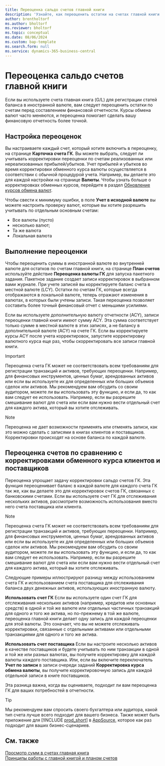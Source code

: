 ```yaml
---
title: Переоценка сальдо счетов главной книги
description: 'Узнайте, как переоценить остатки на счетах главной книги перед составлением финансовой отчетности.'
author: brentholtorf
ms.author: bholtorf
ms.reviewer: bholtorf
ms.topic: conceptual
ms.date: 08/06/2024
ms.custom: bap-template
ms.search.form: null
ms.service: dynamics-365-business-central
---
```


# Переоценка сальдо счетов главной книги

Если вы используете счета главная книга (G/L) для регистрации статей баланса в иностранной валюте, вам следует переоценить остатки по счетам перед составлением финансовой отчетности. Курсы обмена валют часто меняются, и переоценка помогает сделать вашу финансовую отчетность более точной.

## Настройка переоценок

Вы настраиваете каждый счет, который хотите включить в переоценку, на странице **Карточка счета ГК**. Вы можете выбрать, следует ли учитывать корректировки переоценки по счетам реализованных или нереализованных прибылей/убытков. Учет прибылей и убытков во время корректировки обменного курса валюты осуществляется в соответствии с обычной процедурой учета. Например, вы делаете это для каждой настройки на странице **Валюты**. Чтобы узнать больше о корректировках обменных курсов, перейдите в раздел [Обновление курсов обмена валют](finance-how-update-currencies.md).

Чтобы свести к минимуму ошибки, в поле **Учет в исходной валюте** вы можете настроить проверку валют, которые вы хотите разрешить учитывать по отдельным основным счетам:

* Все валюты (пусто)
* несколько валют;
* Та же валюта
* Локальная валюта

## Выполнение переоценки

Чтобы переоценить суммы в иностранной валюте во внутренней валюте для остатков по счетам главной книги, на странице **План счетов** используйте действие **Переоценка валюты ГК** для запуска пакетного задания. Пакетное задание создает записи корректировок в выбранном вами журнале. При учете записей вы корректируете баланс счета в местной валюте (LCY). Остатки по счетам ГК, которые всегда отображаются в локальной валюте, теперь отражают изменения в валютах, в которых были учтены записи. Такая переоценка позволяет составить более точный финансовый отчет с меньшими усилиями.

Если вы используете дополнительную валюту отчетности (ACY), записи переоценки главной книги имеют сумму ACY. Эта сумма соответствует только сумме в местной валюте в этих записях, а не балансу в дополнительной валюте (ACY) на счете ГК. Если вы корректируете курсы ACY после учета корректировок, запустите корректировку валютного курса еще раз, чтобы скорректировать все записи главной книги.

> [!IMPORTANT]
> Переоценка счета ГК может не соответствовать всем требованиям для регистрации транзакций и активов, требующих переоценки. Например, для финансовых инструментов, ценных бумаг, арендованных активов или если вы используете их для определенных или больших объемов сделок или активов. Мы рекомендуем вам обсудить со своим аудитором, можете ли вы использовать эту функцию, и если да, то как вам следует ее использовать. Например, если вы разрешите смешивание валют для счета или если вам нужно вести отдельный счет для каждого актива, который вы хотите отслеживать.

> [!NOTE]
> Переоценка не дает возможности применять или отменять записи, как это можно сделать с записями в книгах клиентов и поставщиков. Корректировки происходят на основе баланса по каждой валюте.

## Переоценка счетов по сравнению с корректировками обменного курса клиентов и поставщиков

Переоценка упрощает задачу корректировки сальдо счетов ГК. Эта функция переоценивает баланс в каждой валюте для каждого счета ГК так же, как вы делаете это для корректировок счетов ГК, связанных с банковскими счетами. Если вы используете счет ГК для отслеживания нескольких активов, рассмотрите возможность использования вместо него счета поставщика или клиента.

> [!NOTE]
> Переоценка счета ГК может не соответствовать всем требованиям для регистрации транзакций и активов, требующих переоценки. Например, для финансовых инструментов, ценных бумаг, арендованных активов или если вы используете их для определенных или больших объемов сделок или активов. Мы рекомендуем вам обсудить со своим аудитором, можете ли вы использовать эту функцию, и если да, то как вам следует ее использовать. Например, если вы разрешите смешивание валют для счета или если вам нужно вести отдельный счет для каждого актива, который вы хотите отслеживать.

Следующие примеры иллюстрируют разницу между использованием счета ГК и использованием счета поставщика для отслеживания баланса двух денежных активов, использующих иностранную валюту.

**Использовать счет ГК** Если вы используете один счет ГК для отслеживания нескольких активов (например, кредитов или основных средств) в одной и той же валюте или отдельных частичных транзакций для одного и того же актива, но по-прежнему в той же валюте, переоценка главной книги делает одну запись для каждой переоценки для этой валюты. Это означает, что вы не можете отслеживать корректировки, связанные с отдельными активами или отдельными транзакциями для одного и того же актива.

**Использовать счет поставщика** Если вы настроите несколько активов в качестве поставщиков и будете учитывать по ним транзакции в одной и той же или разных валютах, вы получите корректировку для каждой валюты каждого поставщика. Или, если вы включите переключатель **Учет по записи** в записи очереди заданий **Корректировка курса обмена валюты**, вы получите корректировочную запись для каждой отдельной записи в книге поставщиков.

Эта разница важна, когда вы оцениваете, подходит ли вам переоценка ГК для ваших потребностей в отчетности.

> [!TIP]
> Мы рекомендуем вам спросить своего бухгалтера или аудитора, какой тип счета лучше всего подходит для вашего бизнеса. Также может быть приложение для [!INCLUDE [prod_short](includes/prod_short.md)] в [AppSource](https://appsource.microsoft.com/en-us/marketplace/apps?page=1&product=dynamics-365-business-central), которое как раз подходит для ваших бизнес-сценариев.

## См. также

[Просмотр сумм в счетах главная книга](finance-review-accounts.md)    
[Принципы работы с главной книгой и планом счетов](finance-general-ledger.md)  
